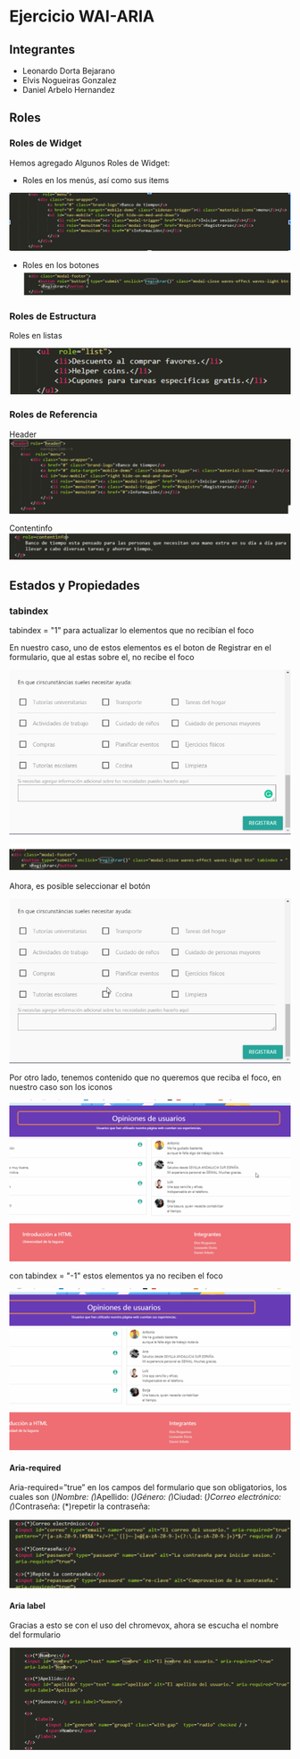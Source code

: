 # Ejercicio WAI-ARIA

## Integrantes

- Leonardo Dorta Bejarano
- Elvis Nogueiras Gonzalez
- Daniel Arbelo Hernandez

## Roles

 ### Roles de Widget

Hemos agregado Algunos Roles de Widget:

- Roles en los menús, así como sus items

![menurole](Screenshots/menurole.png)

- Roles en los botones
![buttonrole](Screenshots/buttonrole.png)


### Roles de Estructura

Roles en listas

![listrole](Screenshots/listrole.png)

### Roles de Referencia

Header
![headerrole](Screenshots/headerrole.png)

Contentinfo
![contentinfo](Screenshots/contentinforole.png)

## Estados y Propiedades

### tabindex

tabindex = "1" para actualizar lo elementos que no recibían el foco

En nuestro caso, uno de estos elementos es el boton de Registrar en el formulario, que al estas sobre el, no recibe el foco

![formularioNoFocus](gif\formularioNoFocus.gif)

![tabindex0](Screenshots\tabindex0.png)

Ahora, es posible seleccionar el botón

![formularioFocus](gif\formularioFocus.gif)

Por otro lado, tenemos contenido que no queremos que reciba el foco, en nuestro caso son los iconos

![iconfocus](gif\iconfocus.gif)

con tabindex = "-1" estos elementos ya no reciben el foco

![iconNNofocus](gif\iconNNofocus.gif)

#### Aria-required

Aria-required=”true” en los campos del formulario que son obligatorios, los cuales son
(*)Nombre: 
(*)Apellido:
(*)Género:
(*)Ciudad:
(*)Correo electrónico:
(*)Contraseña:
(*)repetir  la contraseña:

![ariarequiredtrue](Screenshots\ariarequiredtrue.png)


#### Aria label

Gracias a esto se con el uso del chromevox, ahora se escucha el nombre del formulario

![arialabel](Screenshots\arialabel.png)
